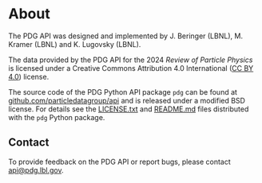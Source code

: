 # About

The PDG API was designed and implemented by J. Beringer (LBNL), M. Kramer (LBNL) and K. Lugovsky (LBNL).

The data provided by the PDG API for the 2024 _Review of Particle Physics_ is licensed under a
Creative Commons Attribution 4.0 International
([CC BY 4.0](https://creativecommons.org/licenses/by/4.0/)) license.

The source code of the PDG Python API package `pdg` can be found at
[github.com/particledatagroup/api](https://github.com/particledatagroup/api)
and is released under a modified BSD license. 
For details see the
[LICENSE.txt](https://github.com/particledatagroup/api/blob/main/LICENSE.txt) and 
[README.md](https://github.com/particledatagroup/api/blob/main/README.md)
files distributed with the `pdg` Python package.

## Contact

To provide feedback on the PDG API or report bugs, please contact [api@pdg.lbl.gov](mailto:api@pdg.lbl.gov).
